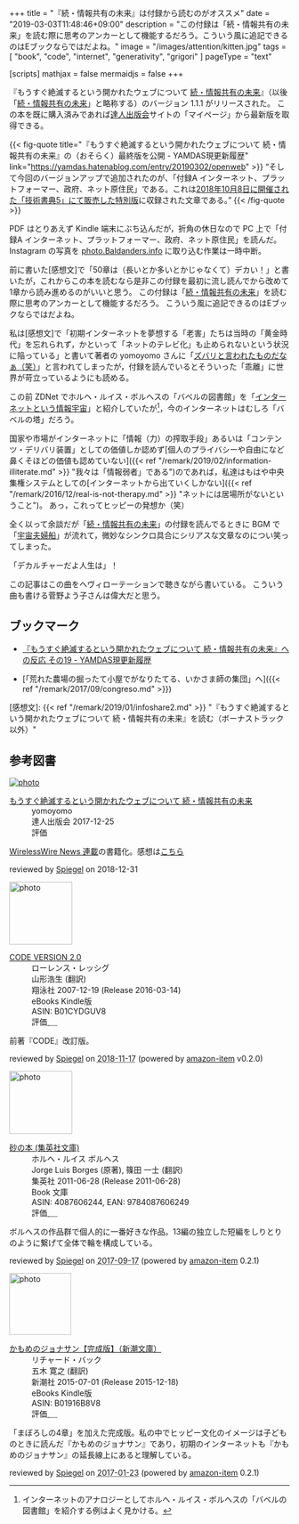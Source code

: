 +++
title = "『続・情報共有の未来』は付録から読むのがオススメ"
date = "2019-03-03T11:48:46+09:00"
description = "この付録は「続・情報共有の未来」を読む際に思考のアンカーとして機能するだろう。こういう風に追記できるのはEブックならではだよね。"
image = "/images/attention/kitten.jpg"
tags = [ "book", "code", "internet", "generativity", "grigori" ]
pageType = "text"

[scripts]
  mathjax = false
  mermaidjs = false
+++

『もうすぐ絶滅するという開かれたウェブについて [続・情報共有の未来]』（以後「[続・情報共有の未来]」と略称する）のバージョン 1.1.1 がリリースされた。
この本を既に購入済みであれば[達人出版会]サイトの「マイページ」から最新版を取得できる。

{{< fig-quote title="『もうすぐ絶滅するという開かれたウェブについて 続・情報共有の未来』の（おそらく）最終版を公開 - YAMDAS現更新履歴" link="https://yamdas.hatenablog.com/entry/20190302/openweb" >}}
<q>そして今回のバージョンアップで追加されたのが、「付録A インターネット、プラットフォーマー、政府、ネット原住民」である。これは<a href="https://yamdas.hatenablog.com/entry/20181001/gijutsushoten">2018年10月8日に開催された「技術書典5」にて販売した特別版</a>に収録された文章である。</q>
{{< /fig-quote >}}

PDF はとりあえず Kindle 端末にぶち込んだが，折角の休日なので PC 上で「付録A インターネット、プラットフォーマー、政府、ネット原住民」を読んだ。
Instagram の写真を [photo.Baldanders.info](https://photo.baldanders.info/) に取り込む作業は一時中断。

前に書いた[感想文]で「50章は（長いとか多いとかじゃなくて）デカい！」と書いたが，これからこの本を読むなら是非この付録を最初に流し読んでから改めて1章から読み進めるのがいいと思う。
この付録は「[続・情報共有の未来]」を読む際に思考のアンカーとして機能するだろう。
こういう風に追記できるのはEブックならではだよね。

私は[感想文]で「初期インターネットを夢想する「老害」たちは当時の「黄金時代」を忘れられず，かといって「ネットのテレビ化」も止められないという状況に陥っている」と書いて著者の yomoyomo さんに「[ズバリと言われたものだなぁ（笑）](https://yamdas.hatenablog.com/entry/20190115/openweb "『もうすぐ絶滅するという開かれたウェブについて 続・情報共有の未来』への反応 その18 - YAMDAS現更新履歴")」と言われてしまったが，付録を読んでいるとそういった「乖離」に世界が苛立っているようにも読める。

この前 ZDNet でホルヘ・ルイス・ボルヘスの「バベルの図書館」を「[インターネットという情報宇宙](https://japan.zdnet.com/article/35133467/ "ボルヘスの短編小説が暗示する情報社会の本質と行方 - ZDNet Japan")」と紹介していたが[^borges1]，今のインターネットはむしろ「バベルの塔」だろう。

[^borges1]: インターネットのアナロジーとしてホルヘ・ルイス・ボルヘスの「バベルの図書館」を紹介する例はよく見かける。

国家や市場がインターネットに「情報（力）の搾取手段」あるいは「コンテンツ・デリバリ装置」としての価値しか認めず[個人のプライバシーや自由になど鼻くそほどの価値も認めていない]({{< ref "/remark/2019/02/information-illiterate.md" >}} "我々は「情報弱者」である")のであれば，私達はもはや中央集権システムとしての[インターネットから出ていくしかない]({{< ref "/remark/2016/12/real-is-not-therapy.md" >}} "ネットには居場所がないということ")。
あっ，これってヒッピーの発想か（笑）

全く以って余談だが「[続・情報共有の未来]」の付録を読んでるときに BGM で「[宇宙夫婦船](https://www.joysound.com/web/search/song/408115)」が流れて，微妙なシンクロ具合にシリアスな文章なのについ笑ってしまった。

「デカルチャーだよ人生は」！

この記事はこの曲をヘヴィローテーションで聴きながら書いている。
こういう曲も書ける菅野よう子さんは偉大だと思う。

## ブックマーク

- [『もうすぐ絶滅するという開かれたウェブについて 続・情報共有の未来』への反応 その19 - YAMDAS現更新履歴](https://yamdas.hatenablog.com/entry/20190311/openweb)

- [「荒れた農場の掘ったて小屋でがなりたてる、いかさま師の集団」へ]({{< ref "/remark/2017/09/congreso.md" >}})

[続・情報共有の未来]: https://www.yamdas.org/infoshare2/ "『もうすぐ絶滅するという開かれたウェブについて 続・情報共有の未来』サポートページ"
[達人出版会]: https://tatsu-zine.com/
[感想文]: {{< ref "/remark/2019/01/infoshare2.md" >}} "『もうすぐ絶滅するという開かれたウェブについて 続・情報共有の未来』を読む（ボーナストラック以外）"

## 参考図書

<div class="hreview" >
	<div class="photo"><a class="item url" href="https://tatsu-zine.com/books/infoshare2"><img src="https://tatsu-zine.com/images/books/877/cover_s.jpg" alt="photo"></a></div>
    <dl class="fn">
      <dt><a href="https://tatsu-zine.com/books/infoshare2">もうすぐ絶滅するという開かれたウェブについて 続・情報共有の未来</a></dt>
      <dd>yomoyomo</dd>
      <dd>達人出版会 2017-12-25</dd>
      <dd>評価&nbsp;<abbr class="rating fa-sm" title="4">
        <i class="fas fa-star"></i>
        <i class="fas fa-star"></i>
        <i class="fas fa-star"></i>
        <i class="fas fa-star"></i>
        <i class="far fa-star"></i>
      </abbr></dd>
    </dl>
    <p class="description"><a href="https://wirelesswire.jp/author/yomoyomo/">WirelessWire News 連載</a>の書籍化。感想は<a href="/remark/2019/01/infoshare2/">こちら</a></p>
	<p class="powered-by" >reviewed by <a href='#maker' class='reviewer'>Spiegel</a> on <abbr class="dtreviewed">2018-12-31</abbr></p>
</div>

<div class="hreview">
  <div class="photo"><a class="item url" href="https://www.amazon.co.jp/CODE-VERSION-2-0-%E3%83%AD%E3%83%BC%E3%83%AC%E3%83%B3%E3%82%B9%E3%83%BB%E3%83%AC%E3%83%83%E3%82%B7%E3%82%B0-ebook/dp/B01CYDGUV8?SubscriptionId=AKIAJYVUJ3DMTLAECTHA&tag=baldandersinf-22&linkCode=xm2&camp=2025&creative=165953&creativeASIN=B01CYDGUV8"><img src="https://images-fe.ssl-images-amazon.com/images/I/31Q2jh%2B5SgL._SL160_.jpg" width="113" alt="photo"></a></div>
  <dl class="fn">
    <dt><a href="https://www.amazon.co.jp/CODE-VERSION-2-0-%E3%83%AD%E3%83%BC%E3%83%AC%E3%83%B3%E3%82%B9%E3%83%BB%E3%83%AC%E3%83%83%E3%82%B7%E3%82%B0-ebook/dp/B01CYDGUV8?SubscriptionId=AKIAJYVUJ3DMTLAECTHA&tag=baldandersinf-22&linkCode=xm2&camp=2025&creative=165953&creativeASIN=B01CYDGUV8">CODE VERSION 2.0</a></dt>
	<dd>ローレンス・レッシグ</dd>
	<dd>山形浩生 (翻訳)</dd>
    <dd>翔泳社 2007-12-19 (Release 2016-03-14)</dd>
    <dd>eBooks Kindle版</dd>
    <dd>ASIN: B01CYDGUV8</dd>
    <dd>評価<abbr class="rating fa-sm" title="4">&nbsp;<i class="fas fa-star"></i>&nbsp;<i class="fas fa-star"></i>&nbsp;<i class="fas fa-star"></i>&nbsp;<i class="fas fa-star"></i>&nbsp;<i class="far fa-star"></i></abbr></dd>
  </dl>
  <p class="description">前著『CODE』改訂版。</p>
  <p class="powered-by" >reviewed by <a href='#maker' class='reviewer'>Spiegel</a> on <abbr class="dtreviewed" title="2018-11-17">2018-11-17</abbr> (powered by <a href="https://github.com/spiegel-im-spiegel/amazon-item" >amazon-item</a> v0.2.0)</p>
</div>

<div class="hreview">
  <div class="photo"><a class="item url" href="https://www.amazon.co.jp/%E7%A0%82%E3%81%AE%E6%9C%AC-%E9%9B%86%E8%8B%B1%E7%A4%BE%E6%96%87%E5%BA%AB-%E3%83%9B%E3%83%AB%E3%83%98%E3%83%BB%E3%83%AB%E3%82%A4%E3%82%B9-%E3%83%9C%E3%83%AB%E3%83%98%E3%82%B9/dp/4087606244?SubscriptionId=AKIAJYVUJ3DMTLAECTHA&tag=baldandersinf-22&linkCode=xm2&camp=2025&creative=165953&creativeASIN=4087606244"><img src="https://images-fe.ssl-images-amazon.com/images/I/51Q1RWgKY8L._SL160_.jpg" width="113" alt="photo"></a></div>
  <dl class="fn">
    <dt><a href="https://www.amazon.co.jp/%E7%A0%82%E3%81%AE%E6%9C%AC-%E9%9B%86%E8%8B%B1%E7%A4%BE%E6%96%87%E5%BA%AB-%E3%83%9B%E3%83%AB%E3%83%98%E3%83%BB%E3%83%AB%E3%82%A4%E3%82%B9-%E3%83%9C%E3%83%AB%E3%83%98%E3%82%B9/dp/4087606244?SubscriptionId=AKIAJYVUJ3DMTLAECTHA&tag=baldandersinf-22&linkCode=xm2&camp=2025&creative=165953&creativeASIN=4087606244">砂の本 (集英社文庫)</a></dt>
	<dd>ホルヘ・ルイス ボルヘス</dd>
	<dd>Jorge Luis Borges (原著), 篠田 一士 (翻訳)</dd>
    <dd>集英社 2011-06-28 (Release 2011-06-28)</dd>
    <dd>Book 文庫</dd>
    <dd>ASIN: 4087606244, EAN: 9784087606249</dd>
    <dd>評価<abbr class="rating fa-sm" title="5">&nbsp;<i class="fas fa-star"></i>&nbsp;<i class="fas fa-star"></i>&nbsp;<i class="fas fa-star"></i>&nbsp;<i class="fas fa-star"></i>&nbsp;<i class="fas fa-star"></i></abbr></dd>
  </dl>
  <p class="description">ボルヘスの作品群で個人的に一番好きな作品。13編の独立した短編をしりとりのように繋げて全体で輪を構成している。</p>
  <p class="powered-by" >reviewed by <a href='#maker' class='reviewer'>Spiegel</a> on <abbr class="dtreviewed" title="2017-09-17">2017-09-17</abbr> (powered by <a href="https://github.com/spiegel-im-spiegel/amazon-item" >amazon-item</a> 0.2.1)</p>
</div>

<div class="hreview">
  <div class="photo"><a class="item url" href="https://www.amazon.co.jp/%E3%81%8B%E3%82%82%E3%82%81%E3%81%AE%E3%82%B8%E3%83%A7%E3%83%8A%E3%82%B5%E3%83%B3%E3%80%90%E5%AE%8C%E6%88%90%E7%89%88%E3%80%91%EF%BC%88%E6%96%B0%E6%BD%AE%E6%96%87%E5%BA%AB%EF%BC%89-%E3%83%AA%E3%83%81%E3%83%A3%E3%83%BC%E3%83%89%E3%83%BB%E3%83%90%E3%83%83%E3%82%AF-ebook/dp/B01916B8V8?SubscriptionId=AKIAJYVUJ3DMTLAECTHA&tag=baldandersinf-22&linkCode=xm2&camp=2025&creative=165953&creativeASIN=B01916B8V8"><img src="https://images-fe.ssl-images-amazon.com/images/I/41W5YDuOufL._SL160_.jpg" width="111" alt="photo"></a></div>
  <dl class="fn">
    <dt><a href="https://www.amazon.co.jp/%E3%81%8B%E3%82%82%E3%82%81%E3%81%AE%E3%82%B8%E3%83%A7%E3%83%8A%E3%82%B5%E3%83%B3%E3%80%90%E5%AE%8C%E6%88%90%E7%89%88%E3%80%91%EF%BC%88%E6%96%B0%E6%BD%AE%E6%96%87%E5%BA%AB%EF%BC%89-%E3%83%AA%E3%83%81%E3%83%A3%E3%83%BC%E3%83%89%E3%83%BB%E3%83%90%E3%83%83%E3%82%AF-ebook/dp/B01916B8V8?SubscriptionId=AKIAJYVUJ3DMTLAECTHA&tag=baldandersinf-22&linkCode=xm2&camp=2025&creative=165953&creativeASIN=B01916B8V8">かもめのジョナサン【完成版】（新潮文庫）</a></dt>
	<dd>リチャード・バック</dd>
	<dd>五木 寛之 (翻訳)</dd>
    <dd>新潮社 2015-07-01 (Release 2015-12-18)</dd>
    <dd>eBooks Kindle版</dd>
    <dd>ASIN: B01916B8V8</dd>
    <dd>評価<abbr class="rating fa-sm" title="4">&nbsp;<i class="fas fa-star"></i>&nbsp;<i class="fas fa-star"></i>&nbsp;<i class="fas fa-star"></i>&nbsp;<i class="fas fa-star"></i>&nbsp;<i class="far fa-star"></i></abbr></dd>
  </dl>
  <p class="description">「まぼろしの4章」を加えた完成版。私の中でヒッピー文化のイメージは子どものときに読んだ『かもめのジョナサン』であり，初期のインターネットも『かもめのジョナサン』の延長線上にあると理解している。</p>
  <p class="powered-by" >reviewed by <a href='#maker' class='reviewer'>Spiegel</a> on <abbr class="dtreviewed" title="2017-01-23">2017-01-23</abbr> (powered by <a href="https://github.com/spiegel-im-spiegel/amazon-item" >amazon-item</a> 0.2.1)</p>
</div>
